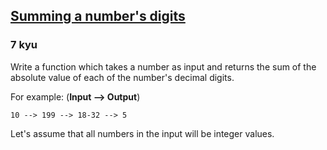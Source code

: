 <h2><a href=https://www.codewars.com/kata/52f3149496de55aded000410/train/javascript target="_blank">Summing  a number's digits</a></h2><h3>7 kyu</h3><p>Write a function which takes a number as input and returns the sum of the absolute value of each of the number's decimal digits.  </p><p>For example: (<strong>Input --&gt; Output</strong>)</p><pre><code>10 --&gt; 199 --&gt; 18-32 --&gt; 5</code></pre><p>Let's assume that all numbers in the input will be integer values.</p>